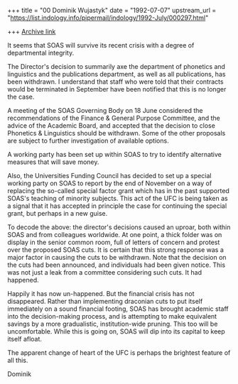 +++
title = "00 Dominik Wujastyk"
date = "1992-07-07"
upstream_url = "https://list.indology.info/pipermail/indology/1992-July/000297.html"

+++
[Archive link](https://list.indology.info/pipermail/indology/1992-July/000297.html)


It seems that SOAS will survive its recent crisis with a degree of
departmental integrity.

The Director's decision to summarily axe the department of phonetics
and linguistics and the publications department, as well as all
publications, has been withdrawn.  I understand that staff who were
told that their contracts would be terminated in September have been
notified that this is no longer the case.

A meeting of the SOAS Governing Body  on 18 June considered the
recommendations of the Finance & General Purpose Committee, and the
advice of the Academic Board, and accepted that the decision to close
Phonetics & Linguistics should be withdrawn.  Some of the other
proposals are subject to further investigation of available options.

A working party has been set up within SOAS to try to identify
alternative measures that will save money.

Also, the Universities Funding Council has decided to set up a special
working party on SOAS to report by the end of November on a way of
replacing the so-called special factor grant which has in the past
supported SOAS's teaching of minority subjects.  This act of the UFC is
being taken as a signal that it has accepted in principle the case for
continuing the special grant, but perhaps in a new guise.

To decode the above:  the director's decisions caused an uproar, both
within SOAS and from colleagues worldwide.  At one point, a thick
folder was on display in the senior common room, full of letters of
concern and protest over the proposed SOAS cuts.  It is certain that
this strong response was a major factor in causing the cuts to be withdrawn.
Note that the decision on the cuts had been announced, and individuals had
been given notice.  This was not just a leak from a committee
considering such cuts.  It had happened.

Happily it has now un-happened.  But the financial crisis has not
disappeared.  Rather than implementing draconian cuts to put itself
immediately on a sound financial footing, SOAS has brought academic
staff into the decision-making process, and is attempting to make
equivalent savings by a more gradualistic, institution-wide pruning.
This too will be uncomfortable.  While this is going on, SOAS will dip
into its capital to keep itself afloat.

The apparent change of heart of the UFC is perhaps the brightest
feature of all this.


Dominik




